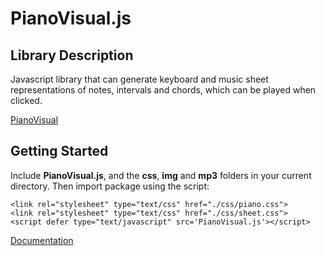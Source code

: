 # PianoVisual.js
## Library Description

Javascript library that can generate keyboard and music sheet representations of notes, intervals and chords, which can be played when clicked.

[PianoVisual](https://pianovisual.herokuapp.com/)

## Getting Started

Include **PianoVisual.js**, and the **css**, **img** and **mp3** folders in your current directory. Then import package using the script:

```
<link rel="stylesheet" type="text/css" href="./css/piano.css">
<link rel="stylesheet" type="text/css" href="./css/sheet.css">
<script defer type="text/javascript" src='PianoVisual.js'></script>
```

[Documentation](https://pianovisual.herokuapp.com/documentation.html)
